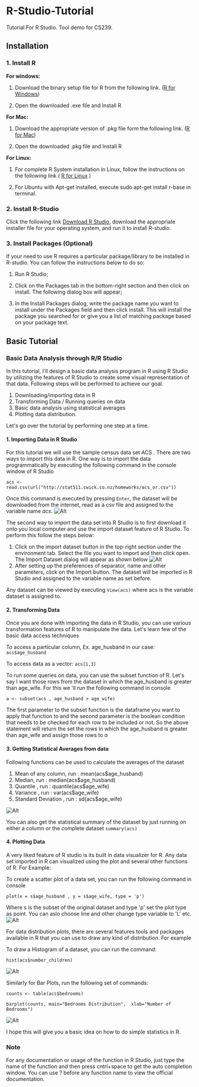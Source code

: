 # R-Studio-Tutorial

Tutorial For R Studio. Tool demo for CS239.

## Installation

### 1. Install R

**For windows:**

1. Download the binary setup file for R from the following link. ([R for Windows](https://cran.r-project.org/bin/windows/base/))

2. Open the downloaded .exe file and Install R

**For Mac:**

1. Download the appropriate version of .pkg file form the following link. ([R for Mac](https://cran.r-project.org/bin/macosx/))

2. Open the downloaded .pkg file and Install R

**For Linux:**

1. For complete R System installation in Linux, follow the instructions on the following link ( [R for Linux](https://cran.r-project.org/bin/linux/ubuntu/README) )

2. For Ubuntu with Apt-get installed, execute sudo apt-get install r-base in terminal.

### 2. Install R-Studio

Click the following link [Download R Studio](https://www.rstudio.com/products/rstudio/download/), download the appropriate installer file for your operating system, and run it to install R-studio.

### 3. Install Packages (Optional)

If your need to use R requires a particular package/library to be installed in R-studio. You can follow the instructions below to do so:

1. Run R Studio;

2. Click on the Packages tab in the bottom-right section and then click on install. The following dialog box will appear;

3. In the Install Packages dialog, write the package name you want to install under the Packages field and then click install. This will install the package you searched for or give you a list of matching package based on your package text.


## Basic Tutorial
### Basic Data Analysis through R/R Studio

In this tutorial, I'll design a basic data analysis program in R using R Studio by utilizing the features of R Studio to create some visual representation of that data. Following steps will be performed to achieve our goal.

1. Downloading/importing data in R
2. Transforming Data / Running queries on data
3. Basic data analysis using statistical averages
4. Plotting data distribution.

Let's go over the tutorial by performing one step at a time.

#### 1. Importing Data in R Studio
For this tutorial we will use the sample census data set ACS . There are two ways to import this data in R. One way is to import the data programmatically by executing the following command in the console window of R Studio

`acs <- read.csv(url("http://stat511.cwick.co.nz/homeworks/acs_or.csv"))`

Once this command is executed by pressing `Enter`, the dataset will be downloaded from the internet, read as a csv file and assigned to the variable name *acs*.
 ![Alt](\img\9120227.png)

The second way to import the data set into R Studio is to first download it onto you local computer and use the import dataset feature of R Studio. To perform this follow the steps below:

  1.  Click on the import dataset button in the top-right section under the environment tab. Select the file you want to import and then click open. The Import Dataset dialog will appear as shown below
![Alt](\img\479435_orig.png)
  2. After setting up the preferences of separator, name and other parameters, click on the Import button. The dataset will be imported in R Studio and assigned to the variable name as set before.

Any dataset can be viewed by executing
   `View(acs)`
where acs is the variable dataset is assigned to.

#### 2. Transforming Data
Once you are done with importing the data in R Studio, you can use various transformation features of R to manipulate the data. Let's learn few of the basic data access techniques

To access a particular column, Ex. age_husband in our case:
  `acs$age_husband`

To access data as a vector:
  `acs[1,3]`

To run some queries on data, you can use the subset function of R. Let's say I want those rows from the dataset in which the age_husband is greater than age_wife. For this we 'll run the following command in console

  `a <- subset(acs , age_husband > age_wife)`

The first parameter to the subset function is the dataframe you want to apply that function to and the second parameter is the boolean condition that needs to be checked for each row to be included or not. So the above statement will return the set the rows in which the age_husband is greater than age_wife and assign those rows to *a*

#### 3. Getting Statistical Averages from data
Following functions can be used to calculate the averages of the dataset
1. Mean of any column,  run :  mean(acs$age_husband)
2. Median, run : median(acs$age_husband)
3. Quantile , run : quantile(acs$age_wife)
4. Variance , run : var(acs$age_wife)
5. Standard Deviation , run : sd(acs$age_wife)

 ![Alt](\img\7352427_orig.png)

You can also get the statistical summary of the dataset by just running on either a column or the complete dataset
  `summary(acs)`

#### 4. Plotting Data
A very liked feature of R studio is its built in data visualizer for R. Any data set imported in R can visualized using the plot and several other functions of R. For Example:

To create a scatter plot of a data set, you can run the following command in console

  `plot(x = s$age_husband , y = s$age_wife, type = 'p')`

Where s is the subset of the original dataset and type 'p' set the plot type as point. You can aslo choose line and other change type variable to 'L' etc.
 ![Alt](\img\8156790_orig.png)

For data distribution plots, there are several features tools and packages available in R that you can use to draw any kind of distribution. For example

To draw a Histogram of a dataset, you can run the command:

  `hist(acs$number_children)`

![Alt](\img\9670379_orig.png)

Similarly for Bar Plots, run the following set of commands:

  `counts <- table(acs$bedrooms)`

  `barplot(counts, main="Bedrooms Distribution",  xlab="Number of Bedrooms")`


![Alt](\img\6740688_orig.png)

I hope this will give you a basic idea on how to do simple statistics in R.

### Note
For any documentation or usage of the function in R Studio, just type the name of the function and then press cntrl+space to get the auto completion window.
You can use ? before any function name to view the official documentation.
